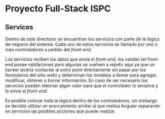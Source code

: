 # Proyecto Full-Stack ISPC

## Services

Dentro de este directorio se encuentran los servicios con parte de la
lógica de negocio del sistema. Cada uno de estos servicios es llamado
por uno o más controladores a pedido del _front-end_.

Los servicios reciben los datos que envía el _front-end_, los validan
(el front-end posee validaciones pero algunas se vuelven a repetir aquí
ya que un hacker podría contactar al _entry point_ directamente sin
pasar por los formularios del sitio web) y determinan los modelos a
llamar para agregar, modificar, obtener o borrar información. En caso
de ser necesario los servicios pueden retornar algún valor para que el
controlador lo serialice y lo envíe al _front-end_.

Es posible colocar toda la lógica dentro de los controladores, sin
embargo se decidió utilizar un acercamiento similar al que realiza
Angular separando en servicios las posibles acciones que puede realizar.
